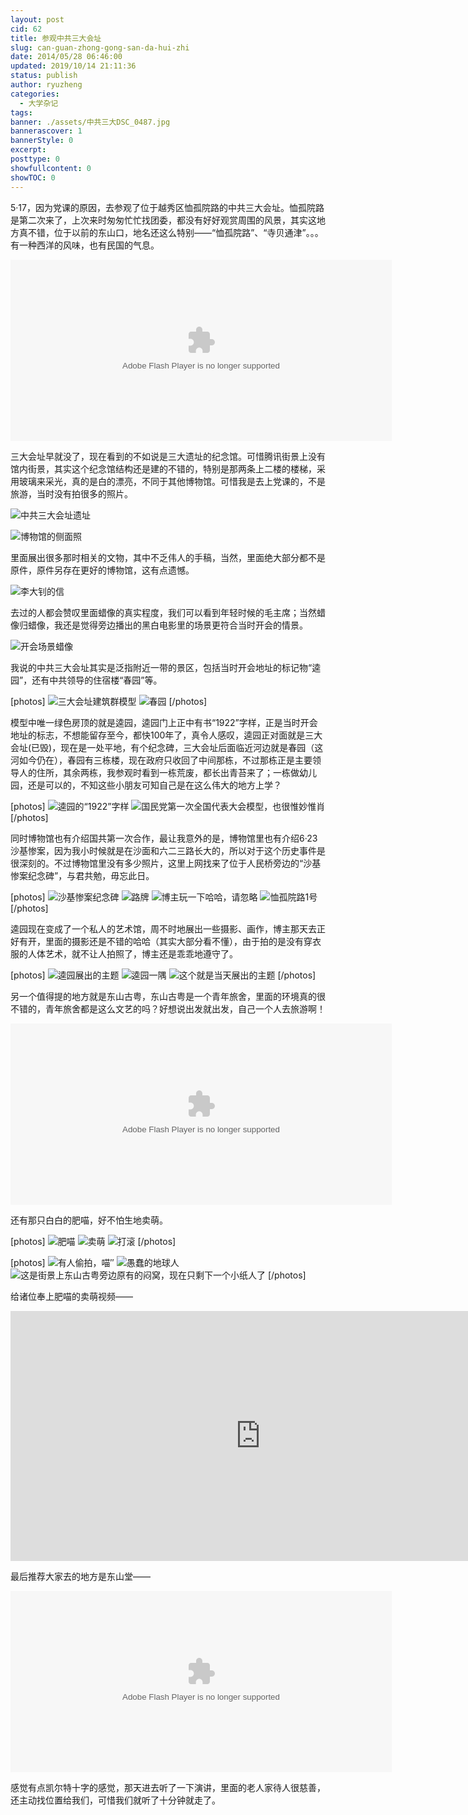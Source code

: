 ```yaml
---
layout: post
cid: 62
title: 参观中共三大会址
slug: can-guan-zhong-gong-san-da-hui-zhi
date: 2014/05/28 06:46:00
updated: 2019/10/14 21:11:36
status: publish
author: ryuzheng
categories: 
  - 大学杂记
tags: 
banner: ./assets/中共三大DSC_0487.jpg
bannerascover: 1
bannerStyle: 0
excerpt: 
posttype: 0
showfullcontent: 0
showTOC: 0
---
```



5·17，因为党课的原因，去参观了位于越秀区恤孤院路的中共三大会址。恤孤院路是第二次来了，上次来时匆匆忙忙找团委，都没有好好观赏周围的风景，其实这地方真不错，位于以前的东山口，地名还这么特别——“恤孤院路”、“寺贝通津”。。。有一种西洋的风味，也有民国的气息。

<embed src="https://share.map.qq.com/share/panoId/10061055141212133809800/heading/194/pitch/0/zoom/1/pano.swf" quality="high" width="610" height="290" align="middle" allowNetworking="all" allowScriptAccess="always" allowFullScreen="true" mode="transparent" type="application/x-shockwave-flash"></embed>

三大会址早就没了，现在看到的不如说是三大遗址的纪念馆。可惜腾讯街景上没有馆内街景，其实这个纪念馆结构还是建的不错的，特别是那两条上二楼的楼梯，采用玻璃来采光，真的是白的漂亮，不同于其他博物馆。可惜我是去上党课的，不是旅游，当时没有拍很多的照片。

![中共三大会址遗址](./assets/中共三大DSC_0497.jpg-90)

![博物馆的侧面照](./assets/中共三大未命名.jpg)

里面展出很多那时相关的文物，其中不乏伟人的手稿，当然，里面绝大部分都不是原件，原件另存在更好的博物馆，这有点遗憾。

![李大钊的信](./assets/中共三大DSC_0485.jpg)

去过的人都会赞叹里面蜡像的真实程度，我们可以看到年轻时候的毛主席；当然蜡像归蜡像，我还是觉得旁边播出的黑白电影里的场景更符合当时开会的情景。

![开会场景蜡像](./assets/中共三大DSC_0487.jpg)

我说的中共三大会址其实是泛指附近一带的景区，包括当时开会地址的标记物“逵园”，还有中共领导的住宿楼“春园”等。

[photos]
![三大会址建筑群模型](./assets/中共三大DSC_0488.jpg)
![春园](./assets/中共三大DSC_0491.jpg-90)
[/photos]

模型中唯一绿色房顶的就是逵园，逵园门上正中有书“1922”字样，正是当时开会地址的标志，不想能留存至今，都快100年了，真令人感叹，逵园正对面就是三大会址(已毁)，现在是一处平地，有个纪念碑，三大会址后面临近河边就是春园（这河如今仍在），春园有三栋楼，现在政府只收回了中间那栋，不过那栋正是主要领导人的住所，其余两栋，我参观时看到一栋荒废，都长出青苔来了；一栋做幼儿园，还是可以的，不知这些小朋友可知自己是在这么伟大的地方上学？

[photos]
![逵园的“1922”字样](./assets/中共三大DSC_0498.jpg)
![国民党第一次全国代表大会模型，也很惟妙惟肖](./assets/中共三大DSC_0489.jpg)
[/photos]

同时博物馆也有介绍国共第一次合作，最让我意外的是，博物馆里也有介绍6·23沙基惨案，因为我小时候就是在沙面和六二三路长大的，所以对于这个历史事件是很深刻的。不过博物馆里没有多少照片，这里上网找来了位于人民桥旁边的“沙基惨案纪念碑”，与君共勉，毋忘此日。

[photos]
![沙基惨案纪念碑](./assets/中共三大9134369_103913352176_2.jpg)
![路牌](./assets/中共三大DSC_0492.jpg-90)
![博主玩一下哈哈，请忽略](./assets/中共三大DSC_0493.jpg-90)
![恤孤院路1号](./assets/中共三大DSC_0495.jpg)
[/photos]

逵园现在变成了一个私人的艺术馆，周不时地展出一些摄影、画作，博主那天去正好有开，里面的摄影还是不错的哈哈（其实大部分看不懂），由于拍的是没有穿衣服的人体艺术，就不让人拍照了，博主还是乖乖地遵守了。

[photos]
![逵园展出的主题](./assets/中共三大DSC_0499.jpg-90)
![逵园一隅](./assets/中共三大DSC_0501.jpg)
![这个就是当天展出的主题](./assets/中共三大DSC_0502.jpg-90)
[/photos]

另一个值得提的地方就是东山古粤，东山古粤是一个青年旅舍，里面的环境真的很不错的，青年旅舍都是这么文艺的吗？好想说出发就出发，自己一个人去旅游啊！

<embed src="https://share.map.qq.com/share/panoId/10061004120617143124600/heading/197.3/pitch/12.8/zoom/1/pano.swf" quality="high" width="610" height="290" align="middle" allowNetworking="all" allowScriptAccess="always" allowFullScreen="true" mode="transparent" type="application/x-shockwave-flash"></embed>

还有那只白白的肥喵，好不怕生地卖萌。

[photos]
![肥喵](./assets/中共三大DSC_0503.jpg)
![卖萌](./assets/中共三大DSC_0505.jpg)
![打滚](./assets/中共三大DSC_0506.jpg)
[/photos]

[photos]
![有人偷拍，喵″](./assets/中共三大DSC_0507.jpg)
![愚蠢的地球人](./assets/中共三大DSC_0508.jpg)
![这是街景上东山古粤旁边原有的闷窝，现在只剩下一个小纸人了](./assets/中共三大DSC_0510.jpg-90)
[/photos]

给诸位奉上肥喵的卖萌视频——

<iframe height=400 width=800 src='https://player.youku.com/embed/XNzE4NDQwOTY0' frameborder=0 'allowfullscreen'></iframe>

最后推荐大家去的地方是东山堂——

<embed src="https://share.map.qq.com/share/panoId/10061004120617124212200/heading/3/pitch/0/zoom/1/pano.swf" quality="high" width="610" height="290" align="middle" allowNetworking="all" allowScriptAccess="always" allowFullScreen="true" mode="transparent" type="application/x-shockwave-flash"></embed>

感觉有点凯尔特十字的感觉，那天进去听了一下演讲，里面的老人家待人很慈善，还主动找位置给我们，可惜我们就听了十分钟就走了。